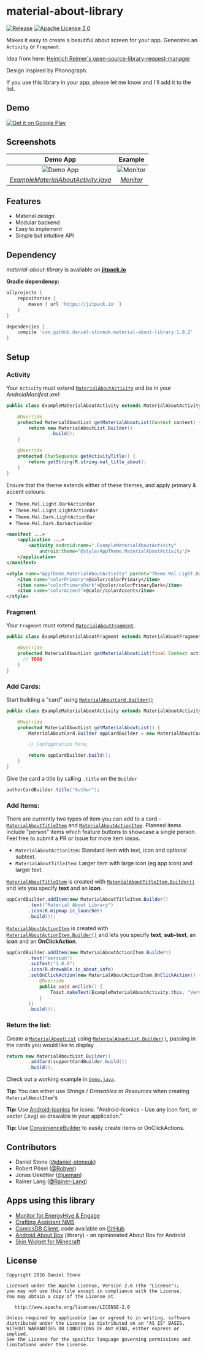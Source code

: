 # material-about-library

[![Release][101]][102] [![Apache License 2.0][103]][104]

Makes it easy to create a beautiful about screen for your app. Generates an `Activity` or `Fragment`.

Idea from here: [Heinrich Reimer's open-source-library-request-manager][6]

Design inspired by Phonograph.

If you use this library in your app, please let me know and I'll add it to the list.

## Demo

[![Get it on Google Play](https://play.google.com/intl/en_gb/badges/images/generic/en_badge_web_generic.png)](https://play.google.com/store/apps/details?id=com.danielstone.materialaboutlibrarydemo&pcampaignid=MKT-Other-global-all-co-prtnr-py-PartBadge-Mar2515-1)

## Screenshots

|                Demo App                  |     Example    |
| :--------------------------------------: | :------------: |
|             ![Demo App][2]               |  ![Monitor][4] |
| [_ExampleMaterialAboutActivity.java_][3] | [_Monitor_][5] |

## Features

- Material design
- Modular backend
- Easy to implement
- Simple but intuitive API

## Dependency

_material-about-library_ is available on [**jitpack.io**][1]

**Gradle dependency:**

```gradle
allprojects {
    repositories {
        maven { url 'https://jitpack.io' }
    }
}
```

```gradle
dependencies {
    compile 'com.github.daniel-stoneuk:material-about-library:1.8.2'
}
```

## Setup

### Activity

Your `Activity` must extend [`MaterialAboutActivity`][materialaboutactivityjava] and be in your _AndroidManifest.xml_:

```java
public class ExampleMaterialAboutActivity extends MaterialAboutActivity {

    @Override
    protected MaterialAboutList getMaterialAboutList(Context context) {
        return new MaterialAboutList.Builder()
                .build();
    }

    @Override
    protected CharSequence getActivityTitle() {
        return getString(R.string.mal_title_about);
    }
}
```

Ensure that the theme extends either of these themes, and apply primary & accent colours:

- `Theme.Mal.Light.DarkActionBar`
- `Theme.Mal.Light.LightActionBar`
- `Theme.Mal.Dark.LightActionBar`
- `Theme.Mal.Dark.DarkActionBar`

```xml
<manifest ...>
    <application ...>
        <activity android:name=".ExampleMaterialAboutActivity"
            android:theme="@style/AppTheme.MaterialAboutActivity"/>
    </application>
</manifest>
```

```xml
<style name="AppTheme.MaterialAboutActivity" parent="Theme.Mal.Light.DarkActionBar" >
    <item name="colorPrimary">@color/colorPrimary</item>
    <item name="colorPrimaryDark">@color/colorPrimaryDark</item>
    <item name="colorAccent">@color/colorAccent</item>
</style>
```

### Fragment

Your `Fragment` must extend [`MaterialAboutFragment`][materialaboutfragmentjava].

```java
public class ExampleMaterialAboutFragment extends MaterialAboutFragment {

    @Override
    protected MaterialAboutList getMaterialAboutList(final Context activityContext) {
      // TODO
    }
}
```

### Add Cards:

Start building a "card" using [`MaterialAboutCard.Builder()`][8]

```java
public class ExampleMaterialAboutActivity extends MaterialAboutActivity {

    @Override
    protected MaterialAboutList getMaterialAboutList() {
        MaterialAboutCard.Builder appCardBuilder = new MaterialAboutCard.Builder();

        // Configuration here.

        return appCardBuilder.build();
    }
}
```

Give the card a title by calling `.title` on the `Builder`

```java
authorCardBuilder.title("Author");
```

### Add Items:

There are currently two types of item you can add to a card - [`MaterialAboutTitleItem`][9] and [`MaterialAboutActionItem`][10]. Planned items include "person" items which feature buttons to showcase a single person. Feel free to submit a PR or Issue for more item ideas.

- `MaterialAboutActionItem`: Standard item with text, icon and optional subtext.
- `MaterialAboutTitleItem`: Larger item with large icon (eg app icon) and larger text.

[`MaterialAboutTitleItem`][9] is created with [`MaterialAboutTitleItem.Builder()`][9] and lets you specify **text** and an **icon**.

```java
appCardBuilder.addItem(new MaterialAboutTitleItem.Builder()
        .text("Material About Library")
        .icon(R.mipmap.ic_launcher)
        .build());
```

[`MaterialAboutActionItem`][10] is created with [`MaterialAboutActionItem.Builder()`][10] and lets you specify **text**, **sub-text**, an **icon** and an **OnClickAction**.

```java
appCardBuilder.addItem(new MaterialAboutActionItem.Builder()
        .text("Version")
        .subText("1.0.0")
        .icon(R.drawable.ic_about_info)
        .setOnClickAction(new MaterialAboutActionItem.OnClickAction() {
            @Override
            public void onClick() {
                Toast.makeText(ExampleMaterialAboutActivity.this, "Version Tapped", Toast.LENGTH_SHORT).show();
            }
        })
        .build());
```

### Return the list:

Create a [`MaterialAboutList`][11] using [`MaterialAboutList.Builder()`][11], passing in the cards you would like to display.

```java
return new MaterialAboutList.Builder()
        .addCard(supportCardBuilder.build())
        .build();
```

Check out a working example in [`Demo.java`][3].

**Tip:** You can either use _Strings_ / _Drawables_ or _Resources_ when creating `MaterialAboutItem`'s

**Tip:** Use [Android-Iconics][iconics] for icons. "Android-Iconics - Use any icon font, or vector (.svg) as drawable in your application."

**Tip:** Use [ConvenienceBuilder][conveniencebuilderjava] to easily create items or OnClickActions.

## Contributors

- Daniel Stone ([@daniel-stoneuk](https://github.com/daniel-stoneuk))
- Robert Pösel ([@Robyer](https://github.com/Robyer))
- Jonas Uekötter ([@ueman](https://github.com/ueman))
- Rainer Lang ([@Rainer-Lang](https://github.com/rainer-lang))

## Apps using this library

- [Monitor for EnergyHive & Engage][5]
- [Crafting Assistant NMS](https://play.google.com/store/apps/details?id=biemann.android.craftingnms)
- [ComicsDB Client](https://play.google.com/store/apps/details?id=cz.kutner.comicsdbclient.comicsdbclient), code available on [GitHub](https://github.com/tukak/comicsdbclient)
- [Android About Box](https://github.com/eggheadgames/android-about-box) (library) - an opinionated About Box for Android
- [Skin Widget for Minecraft](https://play.google.com/store/apps/details?id=com.rabross.android.minecraftskinwidget)

## License

```
Copyright 2016 Daniel Stone

Licensed under the Apache License, Version 2.0 (the "License");
you may not use this file except in compliance with the License.
You may obtain a copy of the License at

   http://www.apache.org/licenses/LICENSE-2.0

Unless required by applicable law or agreed to in writing, software
distributed under the License is distributed on an "AS IS" BASIS,
WITHOUT WARRANTIES OR CONDITIONS OF ANY KIND, either express or implied.
See the License for the specific language governing permissions and
limitations under the License.
```

[1]: https://jitpack.io
[10]: https://github.com/daniel-stoneuk/material-about-library/blob/master/library/src/main/java/com/danielstone/materialaboutlibrary/model/MaterialAboutActionItem.java
[101]: https://jitpack.io/v/daniel-stoneuk/material-about-library.svg
[102]: https://jitpack.io/#daniel-stoneuk/material-about-library
[103]: https://img.shields.io/github/license/HeinrichReimer/material-intro.svg
[104]: https://www.apache.org/licenses/LICENSE-2.0.html
[11]: https://github.com/daniel-stoneuk/material-about-library/blob/master/library/src/main/java/com/danielstone/materialaboutlibrary/model/MaterialAboutList.java
[2]: http://i.imgur.com/xXWDmLb.png
[3]: https://github.com/daniel-stoneuk/material-about-library/blob/master/app/src/main/java/com/danielstone/materialaboutlibrarydemo/Demo.java
[4]: http://i.imgur.com/HEm08Ax.png
[5]: https://play.google.com/store/apps/details?id=com.danielstone.energyhive
[6]: https://github.com/HeinrichReimer/open-source-library-request-manager/issues/3
[8]: https://github.com/daniel-stoneuk/material-about-library/blob/master/library/src/main/java/com/danielstone/materialaboutlibrary/model/MaterialAboutCard.java
[9]: https://github.com/daniel-stoneuk/material-about-library/blob/master/library/src/main/java/com/danielstone/materialaboutlibrary/model/MaterialAboutTitleItem.java
[conveniencebuilderjava]: https://github.com/daniel-stoneuk/material-about-library/blob/master/library/src/main/java/com/danielstone/materialaboutlibrary/ConvenienceBuilder.java
[iconics]: https://github.com/mikepenz/Android-Iconics
[materialaboutactivityjava]: https://github.com/daniel-stoneuk/material-about-library/blob/master/library/src/main/java/com/danielstone/materialaboutlibrary/MaterialAboutActivity.java
[materialaboutfragmentjava]: https://github.com/daniel-stoneuk/material-about-library/blob/master/app/src/main/java/com/danielstone/materialaboutlibrarydemo/ExampleMaterialAboutFragment.java
